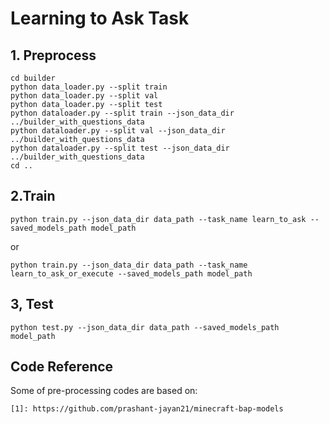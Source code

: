 
# Learning to Ask Task

## 1. Preprocess
```
cd builder
python data_loader.py --split train
python data_loader.py --split val
python data_loader.py --split test
python dataloader.py --split train --json_data_dir ../builder_with_questions_data
python dataloader.py --split val --json_data_dir ../builder_with_questions_data
python dataloader.py --split test --json_data_dir ../builder_with_questions_data
cd ..
```

## 2.Train
```
python train.py --json_data_dir data_path --task_name learn_to_ask --saved_models_path model_path
```
or
```
python train.py --json_data_dir data_path --task_name learn_to_ask_or_execute --saved_models_path model_path
```

## 3, Test
```
python test.py --json_data_dir data_path --saved_models_path model_path
```

## Code Reference
Some of pre-processing codes are based on:
```
[1]: https://github.com/prashant-jayan21/minecraft-bap-models
``` 